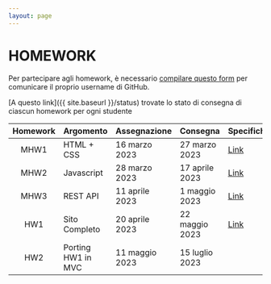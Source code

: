 ```yaml
---
layout: page
---
```


# HOMEWORK

Per partecipare agli homework, è necessario [compilare questo form](https://forms.gle/6f5gxAFQM4QEwwXk7) per comunicare il proprio username di GitHub.

[A questo link]({{ site.baseurl }}/status) trovate lo stato di consegna di ciascun homework per ogni studente

| Homework | Argomento          | Assegnazione    | Consegna       | Specifiche   | Codice |
| :-------:| ------------------ | --------------- | ---------------|--------------|--------|
| MHW1     | HTML + CSS         | 16 marzo 2023   | 27 marzo 2023  | [Link](mhw1) | |
| MHW2     | Javascript         | 28 marzo 2023   | 17 aprile 2023 | [Link](mhw2) | [Link]({{ site.baseurl }}/mhw2_starting_code.zip) |  
| MHW3     | REST API           | 11 aprile 2023  | 1 maggio 2023  | [Link](mhw3) |
| HW1      | Sito Completo      | 20 aprile 2023  | 22 maggio 2023 | [Link](hw1)  |
| HW2      | Porting HW1 in MVC | 11 maggio 2023  | 15 luglio 2023 | |
